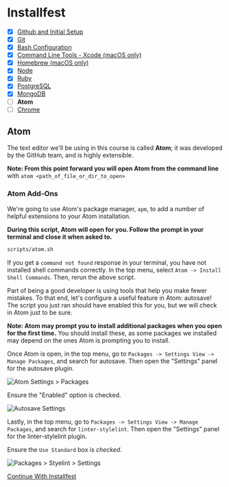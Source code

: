 # Installfest

- [x] [Github and Initial Setup](github.md)
- [x] [Git](git.md)
- [x] [Bash Configuration](bash.md)
- [x] [Command Line Tools - Xcode (macOS only)](command_line_tools.md)
- [x] [Homebrew (macOS only)](homebrew.md)
- [x] [Node](node.md)
- [x] [Ruby](ruby.md)
- [x] [PostgreSQL](postgres.md)
- [x] [MongoDB](mongodb.md)
- [ ] **Atom**
- [ ] [Chrome](chrome.md)

## Atom

The text editor we'll be using in this course is called **Atom**; it was
developed by the GitHub team, and is highly extensible.

**Note: From this point forward you will open Atom from the command line** with `atom <path_of_file_or_dir_to_open>`


### Atom Add-Ons

We're going to use Atom's package manager, `apm`, to add a number of helpful
extensions to your Atom installation.

**During this script, Atom will open for you. Follow the prompt in your terminal and close it when asked to.**

```bash
scripts/atom.sh
```

If you get a `command not found` response in your terminal, you have not
installed shell commands correctly. In the top menu, select `Atom -> Install Shell Commands`. Then, rerun the above script.

Part of being a good developer is using tools that help you make fewer mistakes.
To that end, let's configure a useful feature in Atom: autosave! The script you just ran should have enabled this for you, but we will check in Atom just to be sure.

**Note: Atom may prompt you to install additional packages when you open for the first time.** You should install these, as some packages we installed may depend on the ones Atom is prompting you to install.

Once Atom is open, in the top menu, go to `Packages -> Settings View -> Manage Packages`, and search for autosave.
Then open the "Settings" panel for the autosave plugin.

![Atom Settings > Packages](https://cloud.githubusercontent.com/assets/388761/21697829/41986714-d362-11e6-87ac-f0c42eac72e0.png)

Ensure the "Enabled" option is checked.

![Autosave Settings](https://cloud.githubusercontent.com/assets/388761/21697838/47338b72-d362-11e6-9106-4a5f476945ca.png)

Lastly, in the top menu, go to `Packages -> Settings View -> Manage Packages`, and search for `linter-stylelint`.
Then open the "Settings" panel for the linter-stylelint plugin.

Ensure the `Use Standard` box is _checked._

![Packages > Styelint > Settings](https://git.generalassemb.ly/storage/user/5688/files/acbce054-d42b-11e7-8097-14eb1f42141b)

[Continue With Installfest](chrome.md)
